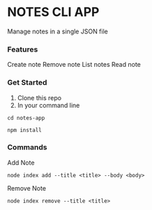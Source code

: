 # NOTES CLI APP

Manage notes in a single JSON file 

### Features

Create note
Remove note
List notes
Read note

### Get Started

1. Clone this repo 
2. In your command line 

```
cd notes-app
```

```
npm install
```

### Commands

Add Note

```
node index add --title <title> --body <body>
```

Remove Note

```
node index remove --title <title>
```
